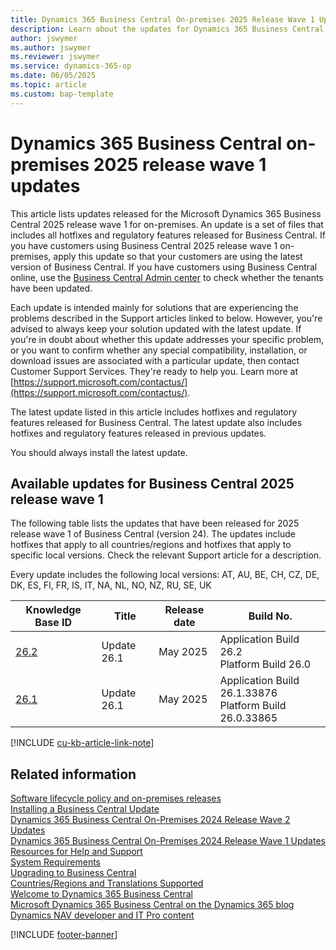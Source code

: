 ```yaml
---
title: Dynamics 365 Business Central On-premises 2025 Release Wave 1 Updates
description: Learn about the updates for Dynamics 365 Business Central 2025 release wave 1 on-premises deployments.
author: jswymer
ms.author: jswymer
ms.reviewer: jswymer
ms.service: dynamics-365-op
ms.date: 06/05/2025
ms.topic: article
ms.custom: bap-template
---
```

# Dynamics 365 Business Central on-premises 2025 release wave 1 updates

This article lists updates released for the Microsoft Dynamics 365 Business Central 2025 release wave 1 for on-premises. An update is a set of files that includes all hotfixes and regulatory features released for Business Central. If you have customers using Business Central 2025 release wave 1 on-premises, apply this update so that your customers are using the latest version of Business Central. If you have customers using Business Central online, use the [Business Central Admin center](../administration/tenant-admin-center.md) to check whether the tenants have been updated.  

Each update is intended mainly for solutions that are experiencing the problems described in the Support articles linked to below. However, you're advised to always keep your solution updated with the latest update. If you're in doubt about whether this update addresses your specific problem, or you want to confirm whether any special compatibility, installation, or download issues are associated with a particular update, then contact Customer Support Services. They're ready to help you. Learn more at [https://support.microsoft.com/contactus/](https://support.microsoft.com/contactus/).

The latest update listed in this article includes hotfixes and regulatory features released for Business Central. The latest update also includes hotfixes and regulatory features released in previous updates.  

You should always install the latest update.

## Available updates for Business Central 2025 release wave 1

The following table lists the updates that have been released for 2025 release wave 1 of Business Central (version 24). The updates include hotfixes that apply to all countries/regions and hotfixes that apply to specific local versions. Check the relevant Support article for a description.

Every update includes the following local versions: AT, AU, BE, CH, CZ, DE, DK, ES, FI, FR, IS, IT, NA, NL, NO, NZ, RU, SE, UK

|Knowledge Base ID|Title|Release date  |Build No. |
|-----------------|-----|--------------|----------|
|[26.2](https://support.microsoft.com/help/5061918)|Update 26.1 |May 2025|Application Build 26.2<br> Platform Build 26.0|
|[26.1](https://support.microsoft.com/help/5059415)|Update 26.1 |May 2025|Application Build 26.1.33876<br> Platform Build 26.0.33865|

[!INCLUDE [cu-kb-article-link-note](../includes/cu-kb-article-link-note.md)]

## Related information

[Software lifecycle policy and on-premises releases](../terms/lifecycle-policy-on-premises.md)  
[Installing a Business Central Update](../upgrade/upgrading-cumulative-update-v26.md)  
[Dynamics 365 Business Central On-Premises 2024 Release Wave 2 Updates](update-versions-25.md)  
[Dynamics 365 Business Central On-Premises 2024 Release Wave 1 Updates](update-versions-24.md)  
[Resources for Help and Support](../help-and-support.md)  
[System Requirements](system-requirements-business-central-v26.md)  
[Upgrading to Business Central](../upgrade/upgrading-to-business-central.md)  
[Countries/Regions and Translations Supported](../compliance/apptest-countries-and-translations.md)  
[Welcome to Dynamics 365 Business Central](/dynamics365/business-central/index)  
[Microsoft Dynamics 365 Business Central on the Dynamics 365 blog](https://www.microsoft.com/dynamics-365/blog/it-professional/product/dynamics-365-business-central/)  
[Dynamics NAV developer and IT Pro content](/dynamics-nav/index)

[!INCLUDE [footer-banner](../includes/footer-banner.md)]

